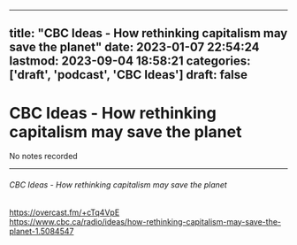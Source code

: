 
---
title: "CBC Ideas - How rethinking capitalism may save the planet"
date: 2023-01-07 22:54:24
lastmod: 2023-09-04 18:58:21
categories: ['draft', 'podcast', 'CBC Ideas']
draft: false
---


# CBC Ideas - How rethinking capitalism may save the planet

No notes recorded

- - -
###### CBC Ideas - How rethinking capitalism may save the planet

https://overcast.fm/+cTq4VpE  
https://www.cbc.ca/radio/ideas/how-rethinking-capitalism-may-save-the-planet-1.5084547

<!-- #draft #public #podcast #CBC Ideas# -->

<!-- {BearID:F4CBFCCD-53D2-49C7-8B05-28634E062071-28016-00002D97CA09D36A} -->
